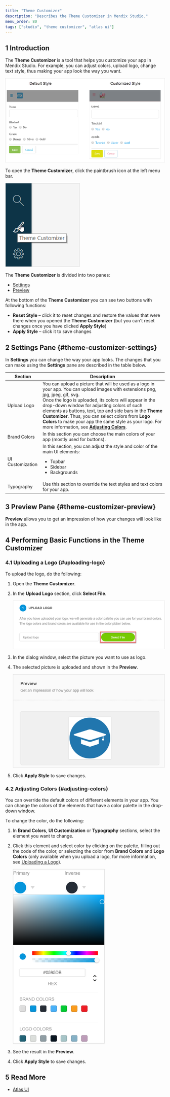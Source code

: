 ```yaml
---
title: "Theme Customizer"
description: "Describes the Theme Customizer in Mendix Studio."
menu_order: 80
tags: ["studio", "theme customizer", "atlas ui"]
---
```


## 1 Introduction 

The **Theme Customizer** is a tool that helps you customize your app in Mendix Studio. For example, you can adjust colors, upload logo, change text style, thus making your app look the way you want.

![Default Style vs. Customized Style](attachments/theme-customizer/default-vs-customized.png)

To open the **Theme Customizer**, click the paintbrush icon at the left menu bar. 

![Theme Customizer Icon](attachments/theme-customizer/theme-customizer-icon.png)

The **Theme Customizer** is divided into two panes:

* [Settings](#theme-customizer-settings) 
* [Preview](#theme-customizer-preview)

At the bottom of the **Theme Customizer** you can see two buttons with following functions: 

* **Reset Style** – click it to reset changes and restore the values that were there when you opened the **Theme Customizer** (but you can't reset changes once you have clicked **Apply Style**)
* **Apply Style** – click it to save changes

## 2 Settings Pane {#theme-customizer-settings}

In **Settings** you can change the way your app looks. The changes that you can make using the **Settings** pane are described in the table below. 

| Section          | Description                                                  |
| ---------------- | ------------------------------------------------------------ |
| Upload Logo      | You can upload a picture that will be used as a logo in your app. You can upload  images with extensions png, jpg, jpeg, gif, svg. <br />Once the logo is uploaded, its colors will appear in the drop-down window for adjusting colors of such elements as buttons, text, top and side bars in the **Theme Customizer**. Thus, you can select colors from **Logo Colors** to make your app the same style as your logo. For more information, see [**Adjusting Colors**](#adjusting-colors). |
| Brand Colors     | In this section you can choose the main colors of your app (mostly used for buttons). |
| UI Customization | In this section, you can adjust the style and color of the main UI elements: <ul><li>Topbar</li><li>Sidebar</li><li>Backgrounds</li></ul> |
| Typography       | Use this section to override the text styles and text colors for your app. |

## 3 Preview Pane {#theme-customizer-preview}

**Preview** allows you to get an impression of how your changes will look like in the app. 

## 4 Performing Basic Functions in the Theme Customizer

### 4.1 Uploading a Logo {#uploading-logo}

To upload the logo, do the following: 

1. Open the **Theme Customizer**.
2.  In the **Upload Logo** section, click **Select File**.  

    ![Uploading Your Logo](attachments/theme-customizer/upload-logo.png)

3. In the dialog window, select the picture you want to use as logo.
4.  The selected picture is uploaded and shown in the **Preview**. 

    ![Previewing Your Logo](attachments/theme-customizer/logo-preview.png)

5. Click **Apply Style** to save changes.

### 4.2 Adjusting Colors {#adjusting-colors}

You can override the default colors of different elements in your app. You can change the colors of the elements that have a color palette in the drop-down window. 

To change the color, do the following:

1. In **Brand Colors**, **UI Customization** or **Typography** sections, select the element you want to change.
2.  Click this element and select color by clicking on the palette, filling out the code of the color, or selecting the color from **Brand Colors** and **Logo Colors** (only available when you upload a logo, for more information, see [Uploading a Logo](#uploading-logo)).

    ![Brand Colors and Logo Colors](attachments/theme-customizer/adjusting-color.png)

3. See the result in the **Preview**.
4. Click **Apply Style** to save changes. 

## 5 Read More

* [Atlas UI](../../howto/front-end/atlas-ui)
